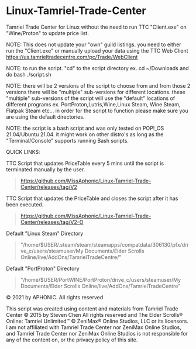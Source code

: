 # Linux-Tamriel-Trade-Center
Tamriel Trade Center for Linux without the need to run TTC "Client.exe" on "Wine/Proton" to update price list.

NOTE: This does not update your "own" guild listings. you need to either run the "Client.exe" or manually upload your data using the TTC Web Client https://us.tamrieltradecentre.com/pc/Trade/WebClient

NOTE: to run the script. "cd" to the script directory ex. cd ~/Downloads and do bash ./script.sh

NOTE: there will be 2 versions of the script to choose from and from those 2 versions there will be "multiple" sub-versions for different locations. these "multiple" sub-versions of the script will use the "default" locations of different programs ex. PortProton,Lutris,Wine,Linux Steam, Wine Steam, Flatpak Steam etc... in order for the script to function please make sure you are using the default directories.

NOTE: the script is a bash script and was only tested on POP!_OS 21.04/Ubuntu 21.04. it might work on other distro's as long as the "Terminal/Console" supports running Bash scripts.


QUICK LINKS:

TTC Script that updates PriceTable every 5 mins until the script is terminated manually by the user.
> https://github.com/MissAphonic/Linux-Tamriel-Trade-Center/releases/tag/V2


TTC Script that updates the PriceTable and closes the script after it has been executed.
> https://github.com/MissAphonic/Linux-Tamriel-Trade-Center/releases/tag/V2-O


Default "Linux Steam" Directory
> "/home/$USER/.steam/steam/steamapps/compatdata/306130/pfx/drive_c/users/steamuser/My Documents/Elder Scrolls Online/live/AddOns/TamrielTradeCentre/"

Default "PortProton" Directory
> "/home/$USER/PortWINE/PortProton/drive_c/users/steamuser/My Documents/Elder Scrolls Online/live/AddOns/TamrielTradeCentre"



© 2021 by APHONIC. All rights reserved

This script was created using content and materials from Tamriel Trade Center © 2015 by Steven Chen All rights reserved and The Elder Scrolls® Online: Tamriel Unlimited™ © ZeniMax® Online Studios, LLC or its licensors. I am not affiliated with Tamriel Trade Center nor ZeniMax Online Studios, and Tamriel Trade Center nor ZeniMax Online Studios is not responsible for any of the content on, or the privacy policy of this site.
